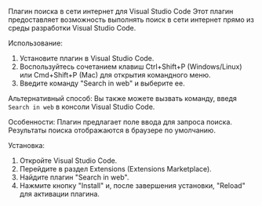 Плагин поиска в сети интернет для Visual Studio Code
Этот плагин предоставляет возможность выполнять поиск в сети интернет прямо из среды разработки Visual Studio Code.


Использование:
1. Установите плагин в Visual Studio Code.
2. Воспользуйтесь сочетанием клавиш Ctrl+Shift+P (Windows/Linux) или Cmd+Shift+P (Mac) для открытия командного меню.
3. Введите команду "Search in web" и выберите ее.

Альтернативный способ:
Вы также можете вызвать команду, введя `Search in web` в консоли Visual Studio Code.


Особенности:
Плагин предлагает поле ввода для запроса поиска.
Результаты поиска отображаются в браузере по умолчанию.


Установка:
1. Откройте Visual Studio Code.
2. Перейдите в раздел Extensions (Extensions Marketplace).
3. Найдите плагин "Search in web".
4. Нажмите кнопку "Install" и, после завершения установки, "Reload" для активации плагина.
